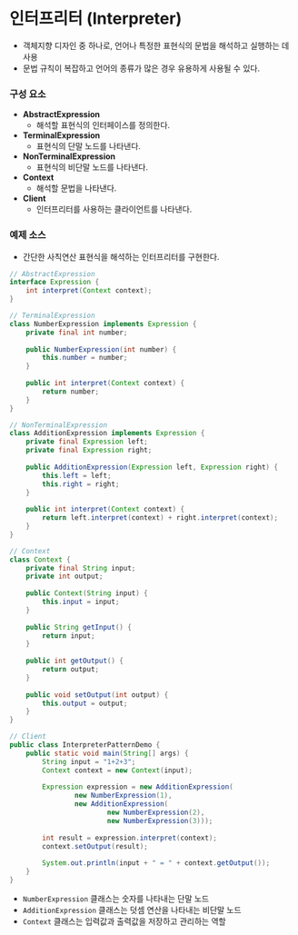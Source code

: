 # 인터프리터 (Interpreter)
* 객체지향 디자인 중 하나로, 언어나 특정한 표현식의 문법을 해석하고 실행하는 데 사용
* 문법 규칙이 복잡하고 언어의 종류가 많은 경우 유용하게 사용될 수 있다.
### 구성 요소
* **AbstractExpression**
  * 해석할 표현식의 인터페이스를 정의한다.
* **TerminalExpression**
  * 표현식의 단말 노드를 나타낸다.
* **NonTerminalExpression**
  * 표현식의 비단말 노드를 나타낸다.
* **Context**
  * 해석할 문법을 나타낸다.
* **Client**
  * 인터프리터를 사용하는 클라이언트를 나타낸다.
### 예제 소스
* 간단한 사칙연산 표현식을 해석하는 인터프리터를 구현한다.
```java
// AbstractExpression
interface Expression {
    int interpret(Context context);
}

// TerminalExpression
class NumberExpression implements Expression {
    private final int number;
    
    public NumberExpression(int number) {
        this.number = number;
    }
    
    public int interpret(Context context) {
        return number;
    }
}

// NonTerminalExpression
class AdditionExpression implements Expression {
    private final Expression left;
    private final Expression right;
    
    public AdditionExpression(Expression left, Expression right) {
        this.left = left;
        this.right = right;
    }
    
    public int interpret(Context context) {
        return left.interpret(context) + right.interpret(context);
    }
}

// Context
class Context {
    private final String input;
    private int output;
    
    public Context(String input) {
        this.input = input;
    }
    
    public String getInput() {
        return input;
    }
    
    public int getOutput() {
        return output;
    }
    
    public void setOutput(int output) {
        this.output = output;
    }
}

// Client
public class InterpreterPatternDemo {
    public static void main(String[] args) {
        String input = "1+2+3";
        Context context = new Context(input);
        
        Expression expression = new AdditionExpression(
                new NumberExpression(1),
                new AdditionExpression(
                        new NumberExpression(2),
                        new NumberExpression(3)));
                        
        int result = expression.interpret(context);
        context.setOutput(result);
        
        System.out.println(input + " = " + context.getOutput());
    }
}

```
* `NumberExpression` 클래스는 숫자를 나타내는 단말 노드
* `AdditionExpression` 클래스는 덧셈 연산을 나타내는 비단말 노드
* `Context` 클래스는 입력값과 출력값을 저장하고 관리하는 역할
